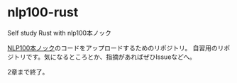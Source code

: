# nlp100-rust
Self study Rust with nlp100本ノック

[NLP100本ノック](https://nlp100.github.io/ja/)のコードをアップロードするためのリポジトリ。
自習用のリポジトリです。気になるところとか、指摘があればぜひIssueなどへ。

2章まで終了。
